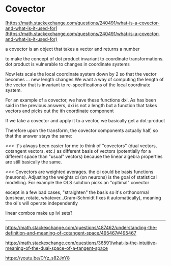 # Covector

[https://math.stackexchange.com/questions/240491/what-is-a-covector-and-what-is-it-used-for](https://math.stackexchange.com/questions/240491/what-is-a-covector-and-what-is-it-used-for)

a covector is an object that takes a vector and returns a number

to make the concept of dot product invariant to coordinate transformations.
dot product is vulnerable to changes in coordinate systems

Now lets scale the local coordinate system down by 2 so that the vector becomes ... new length changes
We want a way of computing the length of the vector that is invariant to re-specifications of the local coordinate system.

For an example of a covector, we have these functions dxi. As has been said in the previous answers, dxi is not a length but a function that takes vectors and picks out the ith coordinate component

If we take a covector and apply it to a vector, we basically get a dot-product

Therefore upon the transform, the covector components actually half, so that the answer stays the same:

<<<
It's always been easier for me to think of "covectors" (dual vectors, cotangent vectors, etc.) as different basis of vectors (potentially for a different space than "usual" vectors) because the linear algebra properties are still basically the same.

<<<
Covectors are weighted averages.
the ϕi could be basis functions (neurons). Adjusting the weights αi (on neurons) is the goal of statistical modelling. For example the OLS solution picks an "optimal" covector

except in a few bad cases, "straighten" the basis so it's orthonormal (unshear, rotate, whatever...Gram-Schmidt fixes it automatically), meaning the αi's will operate independently

linear combos make up lvl sets?

---

https://math.stackexchange.com/questions/487462/understanding-the-definition-and-meaning-of-cotangent-space/495467#495467

https://math.stackexchange.com/questions/36591/what-is-the-intuitive-meaning-of-the-dual-space-of-a-tangent-space

https://youtu.be/CYz_s82JnY8